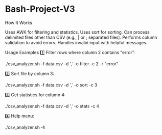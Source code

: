 # Bash-Project-V3

How It Works

Uses AWK for filtering and statistics.
Uses sort for sorting.
Can process delimited files other than CSV (e.g., | or ; separated files).
Performs column validation to avoid errors.
Handles invalid input with helpful messages.

Usage Examples
1️⃣ Filter rows where column 2 contains "error":

./csv_analyzer.sh -f data.csv -d ',' -o filter -c 2 -r "error"

2️⃣ Sort file by column 3:

./csv_analyzer.sh -f data.csv -d ',' -o sort -c 3

3️⃣ Get statistics for column 4:

./csv_analyzer.sh -f data.csv -d ',' -o stats -c 4

4️⃣ Help menu:

./csv_analyzer.sh -h